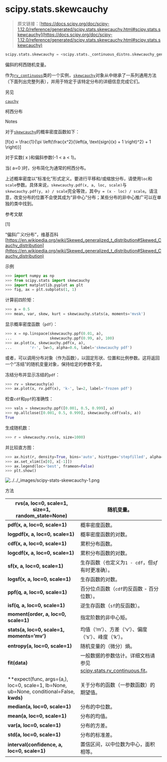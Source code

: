 # scipy.stats.skewcauchy

> 原文链接：[https://docs.scipy.org/doc/scipy-1.12.0/reference/generated/scipy.stats.skewcauchy.html#scipy.stats.skewcauchy](https://docs.scipy.org/doc/scipy-1.12.0/reference/generated/scipy.stats.skewcauchy.html#scipy.stats.skewcauchy)

```py
scipy.stats.skewcauchy = <scipy.stats._continuous_distns.skewcauchy_gen object>
```

偏斜的柯西随机变量。

作为[`rv_continuous`](scipy.stats.rv_continuous.html#scipy.stats.rv_continuous "scipy.stats.rv_continuous")类的一个实例，[`skewcauchy`](#scipy.stats.skewcauchy "scipy.stats.skewcauchy")对象从中继承了一系列通用方法（下面列出完整列表），并用于特定于该特定分布的详细信息完成它们。

另见

[`cauchy`](scipy.stats.cauchy.html#scipy.stats.cauchy "scipy.stats.cauchy")

柯西分布

Notes

对于[`skewcauchy`](#scipy.stats.skewcauchy "scipy.stats.skewcauchy")的概率密度函数如下：

\[f(x) = \frac{1}{\pi \left(\frac{x^2}{\left(a\, \text{sign}(x) + 1 \right)^2} + 1 \right)}\]

对于实数\( x \)和偏斜参数\(-1 < a < 1\)。

当\( a=0 \)时，分布简化为通常的柯西分布。

上述概率密度以“标准化”形式定义。要进行平移和/或缩放分布，请使用`loc`和`scale`参数。具体来说，`skewcauchy.pdf(x, a, loc, scale)`与`skewcauchy.pdf(y, a) / scale`完全等效，其中`y = (x - loc) / scale`。请注意，改变分布的位置不会使其成为“非中心”分布；某些分布的非中心推广可以在单独的类中找到。

参考文献

[1]

“偏斜广义*t*分布”，维基百科 [https://en.wikipedia.org/wiki/Skewed_generalized_t_distribution#Skewed_Cauchy_distribution](https://en.wikipedia.org/wiki/Skewed_generalized_t_distribution#Skewed_Cauchy_distribution)

示例

```py
>>> import numpy as np
>>> from scipy.stats import skewcauchy
>>> import matplotlib.pyplot as plt
>>> fig, ax = plt.subplots(1, 1) 
```

计算前四阶矩：

```py
>>> a = 0.5
>>> mean, var, skew, kurt = skewcauchy.stats(a, moments='mvsk') 
```

显示概率密度函数（`pdf`）：

```py
>>> x = np.linspace(skewcauchy.ppf(0.01, a),
...                 skewcauchy.ppf(0.99, a), 100)
>>> ax.plot(x, skewcauchy.pdf(x, a),
...        'r-', lw=5, alpha=0.6, label='skewcauchy pdf') 
```

或者，可以调用分布对象（作为函数），以固定形状、位置和比例参数。这将返回一个“冻结”的随机变量对象，保持给定的参数不变。

冻结分布并显示冻结的`pdf`：

```py
>>> rv = skewcauchy(a)
>>> ax.plot(x, rv.pdf(x), 'k-', lw=2, label='frozen pdf') 
```

检查`cdf`和`ppf`的准确性：

```py
>>> vals = skewcauchy.ppf([0.001, 0.5, 0.999], a)
>>> np.allclose([0.001, 0.5, 0.999], skewcauchy.cdf(vals, a))
True 
```

生成随机数：

```py
>>> r = skewcauchy.rvs(a, size=1000) 
```

并比较直方图：

```py
>>> ax.hist(r, density=True, bins='auto', histtype='stepfilled', alpha=0.2)
>>> ax.set_xlim([x[0], x[-1]])
>>> ax.legend(loc='best', frameon=False)
>>> plt.show() 
```

![../../_images/scipy-stats-skewcauchy-1.png](../Images/f1dd8fc39361b824bf5c5a7fc799bae2.png)

方法

| **rvs(a, loc=0, scale=1, size=1, random_state=None)** | 随机变量。 |
| --- | --- |
| **pdf(x, a, loc=0, scale=1)** | 概率密度函数。 |
| **logpdf(x, a, loc=0, scale=1)** | 概率密度函数的对数。 |
| **cdf(x, a, loc=0, scale=1)** | 累积分布函数。 |
| **logcdf(x, a, loc=0, scale=1)** | 累积分布函数的对数。 |
| **sf(x, a, loc=0, scale=1)** | 生存函数（也定义为`1 - cdf`，但*sf*有时更准确）。 |
| **logsf(x, a, loc=0, scale=1)** | 生存函数的对数。 |
| **ppf(q, a, loc=0, scale=1)** | 百分位点函数（`cdf`的反函数 - 百分位数）。 |
| **isf(q, a, loc=0, scale=1)** | 逆生存函数（`sf`的反函数）。 |
| **moment(order, a, loc=0, scale=1)** | 指定阶数的非中心矩。 |
| **stats(a, loc=0, scale=1, moments=’mv’)** | 均值（‘m’）、方差（‘v’）、偏度（‘s’）、峰度（‘k’）。 |
| **entropy(a, loc=0, scale=1)** | 随机变量的（微分）熵。 |
| **fit(data)** | 一般数据的参数估计。详细文档请参见[scipy.stats.rv_continuous.fit](https://docs.scipy.org/doc/scipy/reference/generated/scipy.stats.rv_continuous.fit.html#scipy.stats.rv_continuous.fit)。 |
| **expect(func, args=(a,), loc=0, scale=1, lb=None, ub=None, conditional=False, **kwds)** | 关于分布的函数（一参数函数）的期望值。 |
| **median(a, loc=0, scale=1)** | 分布的中位数。 |
| **mean(a, loc=0, scale=1)** | 分布的均值。 |
| **var(a, loc=0, scale=1)** | 分布的方差。 |
| **std(a, loc=0, scale=1)** | 分布的标准差。 |
| **interval(confidence, a, loc=0, scale=1)** | 置信区间，以中位数为中心，面积相等。 |
